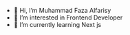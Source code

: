 - 👋 Hi, I’m Muhammad Faza Alfarisy
- 👀 I’m interested in Frontend Developer
- 🌱 I’m currently learning Next js
